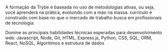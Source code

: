 A formação da Trybe é baseada no uso de metodologias ativas, ou seja, você aprenderá na prática, evoluindo com a mão na massa.
currículo é construído com base no que o mercado de trabalho busca em profissionais de tecnologia.

Domine as principais habilidades técnicas esperadas
para desenvolvimento web: Javascript, Node, Git, HTML, Express.js, Python, CSS, SQL, ORM, React, NoSQL, Algoritimos e estrutura de dados
